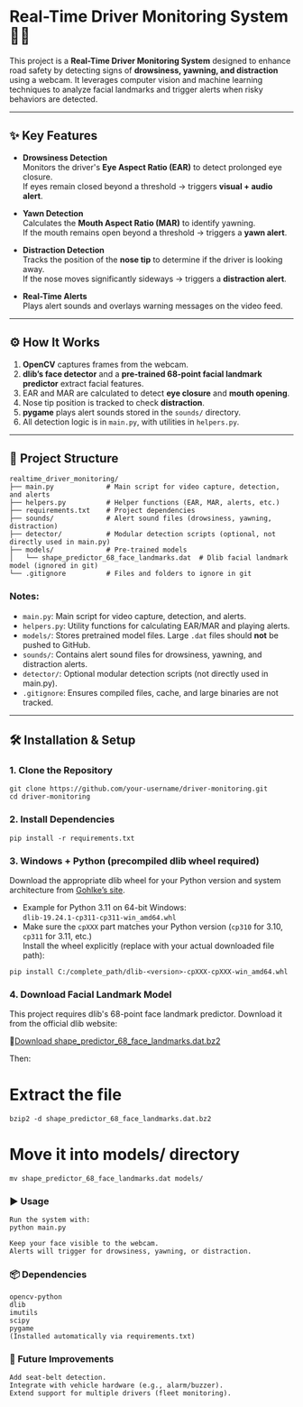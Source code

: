 # Real-Time Driver Monitoring System 🚗👀

This project is a **Real-Time Driver Monitoring System** designed to enhance road safety by detecting signs of **drowsiness, yawning, and distraction** using a webcam. It leverages computer vision and machine learning techniques to analyze facial landmarks and trigger alerts when risky behaviors are detected.

---

## ✨ Key Features
- **Drowsiness Detection**  
  Monitors the driver's **Eye Aspect Ratio (EAR)** to detect prolonged eye closure.  
  If eyes remain closed beyond a threshold → triggers **visual + audio alert**.

- **Yawn Detection**  
  Calculates the **Mouth Aspect Ratio (MAR)** to identify yawning.  
  If the mouth remains open beyond a threshold → triggers a **yawn alert**.

- **Distraction Detection**  
  Tracks the position of the **nose tip** to determine if the driver is looking away.  
  If the nose moves significantly sideways → triggers a **distraction alert**.

- **Real-Time Alerts**  
  Plays alert sounds and overlays warning messages on the video feed.

---

## ⚙️ How It Works
1. **OpenCV** captures frames from the webcam.  
2. **dlib’s face detector** and a **pre-trained 68-point facial landmark predictor** extract facial features.  
3. EAR and MAR are calculated to detect **eye closure** and **mouth opening**.  
4. Nose tip position is tracked to check **distraction**.  
5. **pygame** plays alert sounds stored in the `sounds/` directory.  
6. All detection logic is in `main.py`, with utilities in `helpers.py`.

---

## 📂 Project Structure

```
realtime_driver_monitoring/
├── main.py             # Main script for video capture, detection, and alerts
├── helpers.py          # Helper functions (EAR, MAR, alerts, etc.)
├── requirements.txt    # Project dependencies
├── sounds/             # Alert sound files (drowsiness, yawning, distraction)
├── detector/           # Modular detection scripts (optional, not directly used in main.py)
├── models/             # Pre-trained models
│   └── shape_predictor_68_face_landmarks.dat  # Dlib facial landmark model (ignored in git)
└── .gitignore          # Files and folders to ignore in git
```

### Notes:

* `main.py`: Main script for video capture, detection, and alerts.
* `helpers.py`: Utility functions for calculating EAR/MAR and playing alerts.
* `models/`: Stores pretrained model files. Large `.dat` files should **not** be pushed to GitHub.
* `sounds/`: Contains alert sound files for drowsiness, yawning, and distraction alerts.
* `detector/`: Optional modular detection scripts (not directly used in main.py).
* `.gitignore`: Ensures compiled files, cache, and large binaries are not tracked.


---

## 🛠️ Installation & Setup

### 1. Clone the Repository
```
git clone https://github.com/your-username/driver-monitoring.git
cd driver-monitoring
```
### 2. Install Dependencies
```
pip install -r requirements.txt
```
### 3. Windows + Python (precompiled dlib wheel required)
 Download the appropriate dlib wheel for your Python version and system architecture from [Gohlke’s site](https://www.lfd.uci.edu/~gohlke/pythonlibs/#dlib).  
   - Example for Python 3.11 on 64-bit Windows:  
     `dlib-19.24.1-cp311-cp311-win_amd64.whl`  
   - Make sure the `cpXXX` part matches your Python version (`cp310` for 3.10, `cp311` for 3.11, etc.)  
 Install the wheel explicitly (replace with your actual downloaded file path):
```
pip install C:/complete_path/dlib-<version>-cpXXX-cpXXX-win_amd64.whl
```
### 4. Download Facial Landmark Model
This project requires dlib's 68-point face landmark predictor. Download it from the official dlib website:

🔗[Download shape_predictor_68_face_landmarks.dat.bz2](http://dlib.net/files/shape_predictor_68_face_landmarks.dat.bz2)


Then:
# Extract the file
```
bzip2 -d shape_predictor_68_face_landmarks.dat.bz2
```
# Move it into models/ directory
```
mv shape_predictor_68_face_landmarks.dat models/
```
### ▶️ Usage
```
Run the system with:
python main.py

Keep your face visible to the webcam.
Alerts will trigger for drowsiness, yawning, or distraction.
```

### 📦 Dependencies
```
opencv-python
dlib
imutils
scipy
pygame
(Installed automatically via requirements.txt)
```

### 🚀 Future Improvements
```
Add seat-belt detection.
Integrate with vehicle hardware (e.g., alarm/buzzer).
Extend support for multiple drivers (fleet monitoring).
